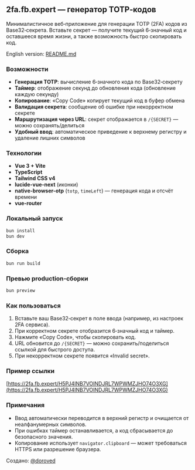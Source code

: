 ## 2fa.fb.expert — генератор TOTP‑кодов

Минималистичное веб‑приложение для генерации TOTP (2FA) кодов из Base32‑секрета. Вставьте секрет — получите текущий 6‑значный код и оставшееся время жизни, а также возможность быстро скопировать код.

English version: [README.md](./README.md)

### Возможности

- **Генерация TOTP**: вычисление 6‑значного кода по Base32‑секрету
- **Таймер**: отображение секунд до обновления кода (обновление каждую секунду)
- **Копирование**: «Copy Code» копирует текущий код в буфер обмена
- **Валидация секрета**: сообщение об ошибке при некорректном секрете
- **Маршрутизация через URL**: секрет отображается в `/{SECRET}` — можно сохранять/делиться
- **Удобный ввод**: автоматическое приведение к верхнему регистру и удаление лишних символов

### Технологии

- **Vue 3 + Vite**
- **TypeScript**
- **Tailwind CSS v4**
- **lucide-vue-next** (иконки)
- **native-browser-otp** (`totp`, `timeLeft`) — генерация кода и отсчёт времени
- **vue-router**

### Локальный запуск

```sh
bun install
bun dev
```

### Сборка

```sh
bun run build
```

### Превью production‑сборки

```sh
bun preview
```

### Как пользоваться

1. Вставьте ваш Base32‑секрет в поле ввода (например, из настроек 2FA сервиса).
2. При корректном секрете отобразится 6‑значный код и таймер.
3. Нажмите «Copy Code», чтобы скопировать код.
4. URL обновится до `/{SECRET}` — можно сохранить/поделиться ссылкой для быстрого доступа.
5. При некорректном секрете появится «Invalid secret».

### Пример ссылки

[https://2fa.fb.expert/H5PJ4INB7VOINDJRL7WPWMZJHO74O3XG](https://2fa.fb.expert/H5PJ4INB7VOINDJRL7WPWMZJHO74O3XG)

### Примечания

- Ввод автоматически переводится в верхний регистр и очищается от неалфанумерных символов.
- При ошибках таймер останавливается, а код сбрасывается до безопасного значения.
- Копирование использует `navigator.clipboard` — может требоваться HTTPS или разрешение браузера.

Создано: [@doroved](https://t.me/doroved_stories)
